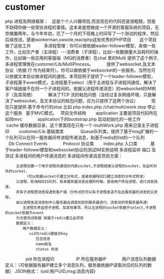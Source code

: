 # customer

php 进程及网络框架：
   这是个个人兴趣项目,而且现在的代码还是很粗糙，但是不妨碍你做一些常驻进程的事情。这本来是想做成一个开源的客服系统的项目，无奈搁置两年。与今年年初，花了一个月的下班晚上时间写了一个测试的程序，然后后续改进。感谢workerman,swoole,reactphp这些优秀的PHP项目
       这个项目做了这些工作
           多进程管理：你可以做依据leader-follower模型，来做一些工作，比如生产者（主进程）---消费者（子进程），比如一些数据量大且耗时的操作，比如做一些应用的客服端（MQ的消费者）在chat 里的Multi 提供了这个例子,多进程管理类在customer/Lib/MutliProcess。
           提供了websocket,及文本协议（依据 行 作为结束符）。你可以做依据于websocket的一些服务，当然也可以依据文本协议做进程间的通信。本项目例子提供了一个leader-follower模型，子进程基于event模式，主进程基于select（用于主进程与子进程间通信，解决了客户端链接不在同一个子进程间的，依据父进程传递消息）的websocket的IM例子（及其简陋）
           解决了TCP 流的粘包问题（没经过复杂网络环境，只是解决了websocket，及文本协议的粘包问题，应为只提供了这两个协议）
           现在只是提供 基于命令行的stop 比如 php index.php /chat/multi/work stop 停止这个服务
   基于MVC模式。
   项目文件结构
        application 主要是项目代码所在如同mvc
             application下的bootstrap.php 启动初始化的一些工作
        cache 缓存数据目录，这个里面现在只有一个 multiWork.php 用来记录主子进程ID
        customer/Lib 基础类库
              Queue队列类，提供了基于msg扩展的一个队列可以在同一服务器间夸进程传递消息，和基于redis的list的一个队列
              Db
              Connect
              Events
              Protocol 协议类
        index.php 入口类
       
   
   基于leader-follower模型和websocket协议的测试IM实例说明
      多进程监听 端口
      及测试 多进程间的用户传递消息的
     多进程间传递消息项目方案：
 
         主进程创建一个用于进程间通信的内部socket,子进程链接父进程的socket，及监听对外的socket，
             （可以依据socket于建立分布式，或者依据REDIS建立消息的分布式转发）
         父进程，轮询REDIS队列，有本服务器消息处理的时候，查询用户所在进程，进行消息投递，
         并有子进程把消息投递到客户端（分布式的可以有子进程发送不在此服务器的消息到父进程，
         由父进程发送消息到中心服务器去调度到别的服务器进行，消息间的夸服务器传递）
            主进程负责监控子进程，及其他事项，所以主进程的socket依据于select,子进程的socket依据于event
         为方便测试依据 依据于redis建立此项目
         数据定义：
            用户数据定义：
               uid为redis键值对key
                  包含信息
                  name姓名
                  status 状态
                  pid 所在进程ID
                  IP 所在服务器IP
             用户消息队列数据定义：（可依据服务器IP建立多个消息队列，服务器依据IP读取对应的队列的数据）
                 JSON格式：
                    {uid:用户UID,msg:消息内容}
